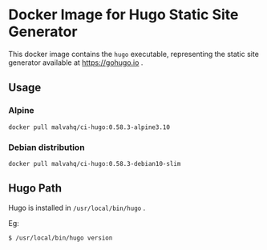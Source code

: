 # Docker Image for Hugo Static Site Generator

This docker image contains the `hugo` executable, representing the static site generator available at https://gohugo.io .

## Usage

### Alpine
```
docker pull malvahq/ci-hugo:0.58.3-alpine3.10
```

### Debian distribution
```
docker pull malvahq/ci-hugo:0.58.3-debian10-slim
```

## Hugo Path

Hugo is installed in `/usr/local/bin/hugo` .

Eg:

```
$ /usr/local/bin/hugo version
```

